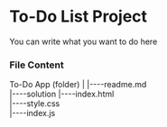 # To-Do List Project
You can write what you want to do here
### File Content
To-Do App (folder)
|
|----readme.md                 
|----solution
        |----index.html  
        |----style.css   
        |----index.js
